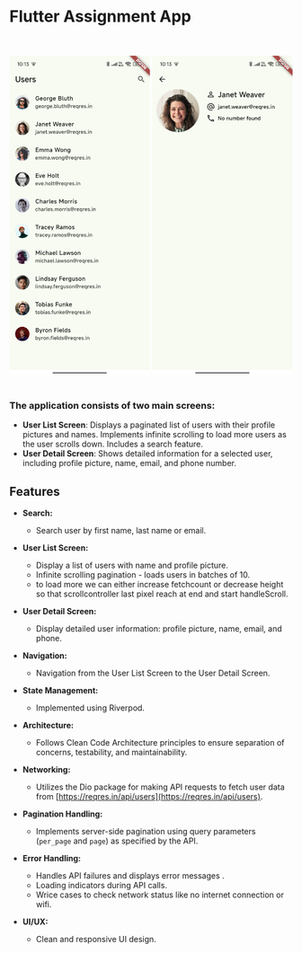# Flutter Assignment App
<br><br>
<img src="https://github.com/raghav042/assignment_app/blob/main/screenshots/Screenshot_2025-02-14-10-13-00-380_com.example.assignment_app.jpg" width="250">
<img src="https://github.com/raghav042/assignment_app/blob/main/screenshots/Screenshot_2025-02-14-10-13-10-576_com.example.assignment_app.jpg" width="250">
<br><br>

### The application consists of two main screens:

* **User List Screen**: Displays a paginated list of users with their profile pictures and names. Implements infinite scrolling to load more users as the user scrolls down. Includes a search feature.
* **User Detail Screen**: Shows detailed information for a selected user, including profile picture, name, email, and phone number.

## Features
* **Search:**
    * Search user by first name, last name or email.

* **User List Screen:**
    * Display a list of users with name and profile picture.
    * Infinite scrolling pagination - loads users in batches of 10.
    * to load more we can either increase fetchcount or decrease height so that scrollcontroller last pixel reach at end and start handleScroll.
 
* **User Detail Screen:**
    * Display detailed user information: profile picture, name, email, and phone.
   
* **Navigation:**
    * Navigation from the User List Screen to the User Detail Screen.
   
* **State Management:**
    * Implemented using Riverpod.

* **Architecture:**
    * Follows Clean Code Architecture principles to ensure separation of concerns, testability, and maintainability.

* **Networking:**
    * Utilizes the Dio package for making API requests to fetch user data from [https://reqres.in/api/users](https://reqres.in/api/users).

* **Pagination Handling:**
    * Implements server-side pagination using query parameters (`per_page` and `page`) as specified by the API.

* **Error Handling:**
    * Handles API failures and displays error messages .
    * Loading indicators during API calls.
    * Wrice cases to check network status like no internet connection or wifi.

* **UI/UX:**
    * Clean and responsive UI design.
